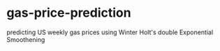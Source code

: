 # gas-price-prediction
predicting US weekly gas prices using Winter Holt's double Exponential Smoothening 
